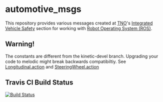 # automotive_msgs

This repository provides various messages created at [TNO](http://tno.nl)'s [Integrated Vehicle Safety](https://www.tno.nl/en/collaboration/expertise/technical-sciences/research-on-integrated-vehicle-safety/) section for working with [Robot Operating System (ROS)](http://www.ros.org).

## Warning!
The constants are different from the kinetic-devel branch. Upgrading your code to melodic might break backwards compatibiltiy. See [Longitudinal.action](https://ci.tno.nl/gitlab/ivs-open-source/automotive_msgs/blob/kinetic-devel/automotive_control_msgs/action/Longitudinal.action#L1) and [SteeringWheel.action](https://ci.tno.nl/gitlab/ivs-open-source/automotive_msgs/blob/kinetic-devel/automotive_control_msgs/action/SteeringWheel.action#L1)

## Travis CI Build Status

[![Build Status](https://travis-ci.org/tno-ivs/automotive_msgs.svg)](https://travis-ci.org/tno-ivs/automotive_msgs)
